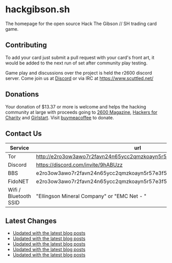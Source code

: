 # hackgibson.sh
The homepage for the open source Hack The Gibson // SH trading card game.


## Contributing

To add your card just submit a pull request with your card's front art, it would be added to the next run of set after community play testing.

Game play and discussions over the project is held the r2600 discord server. Come join us at [Discord](https://discord.com/invite/9hABUzz) or via IRC at https://www.scuttled.net/


## Donations

Your donation of $13.37 or more is welcome and helps the hacking community at large with proceeds going to [2600 Magazine](https://2600.com/), [Hackers for Charity](https://hackersforcharity.org) and [Girlstart](https://girlstart.org).  Visit [buymeacoffee](https://www.buymeacoffee.com/hackgibson.sh) to donate.


## Contact Us

Service | url
-|-
Tor | http://e2ro3ow3awo7r2favn24n65ycc2qmzkoayn5r57e3f56nvjwdcgg32ad.onion
Discord | https://discord.com/invite/9hABUzz
BBS | e2ro3ow3awo7r2favn24n65ycc2qmzkoayn5r57e3f56nvjwdcgg32ad.onion:23
FidoNET | e2ro3ow3awo7r2favn24n65ycc2qmzkoayn5r57e3f56nvjwdcgg32ad.onion:24554
Wifi / Bluetooth SSID | "Ellingson Mineral Company" or "EMC Net - <fidonet address>"

## Latest Changes
<!-- BLOG-POST-LIST:START -->
- [Updated with the latest blog posts](https://github.com/DFW2600/hackgibson.sh/commit/5a60c0deb9b36a4439b1581cae26b97d8c278018)
- [Updated with the latest blog posts](https://github.com/DFW2600/hackgibson.sh/commit/8d3b29fcb02c5a7bd499c17aea391937b47f5200)
- [Updated with the latest blog posts](https://github.com/DFW2600/hackgibson.sh/commit/e5984a2e1ed2c3a2335728a07cb190235cb155b1)
- [Updated with the latest blog posts](https://github.com/DFW2600/hackgibson.sh/commit/45ed3677515cd202702d2ffb28a3db50ad6ec089)
- [Updated with the latest blog posts](https://github.com/DFW2600/hackgibson.sh/commit/2e7b12284747905169597ba6557089f8f0bb1fc4)
<!-- BLOG-POST-LIST:END -->
